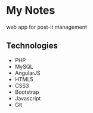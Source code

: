 # My Notes
web app for post-it management

## Technologies
- PHP
- MySQL
- AngularJS
- HTML5
- CSS3
- Bootstrap
- Javascript
- Git